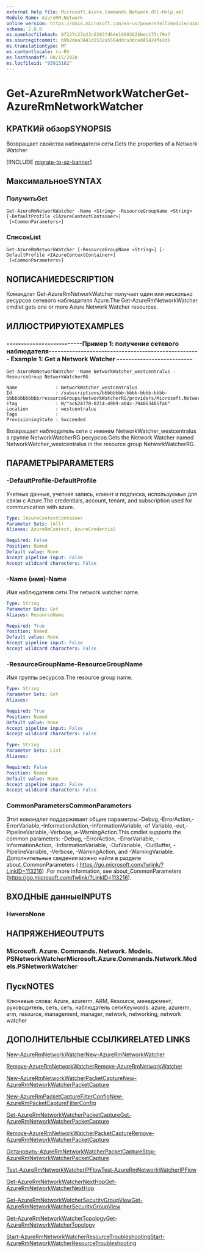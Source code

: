 ```yaml
---
external help file: Microsoft.Azure.Commands.Network.dll-Help.xml
Module Name: AzureRM.Network
online version: https://docs.microsoft.com/en-us/powershell/module/azurerm.network/get-azurermnetworkwatcher
schema: 2.0.0
ms.openlocfilehash: 97227c27e23c6283fd64e1660262bbec175cf0a7
ms.sourcegitcommit: b9b2dea3441d1532a5564ddca3dced45424fe2d6
ms.translationtype: MT
ms.contentlocale: ru-RU
ms.lasthandoff: 08/15/2020
ms.locfileid: "93915162"
---
```

# <span data-ttu-id="bc56b-101">Get-AzureRmNetworkWatcher</span><span class="sxs-lookup"><span data-stu-id="bc56b-101">Get-AzureRmNetworkWatcher</span></span>

## <span data-ttu-id="bc56b-102">КРАТКИй обзор</span><span class="sxs-lookup"><span data-stu-id="bc56b-102">SYNOPSIS</span></span>
<span data-ttu-id="bc56b-103">Возвращает свойства наблюдателя сети.</span><span class="sxs-lookup"><span data-stu-id="bc56b-103">Gets the properties of a Network Watcher</span></span>

[!INCLUDE [migrate-to-az-banner](../../includes/migrate-to-az-banner.md)]

## <span data-ttu-id="bc56b-104">Максимальное</span><span class="sxs-lookup"><span data-stu-id="bc56b-104">SYNTAX</span></span>

### <span data-ttu-id="bc56b-105">Получить</span><span class="sxs-lookup"><span data-stu-id="bc56b-105">Get</span></span>
```
Get-AzureRmNetworkWatcher -Name <String> -ResourceGroupName <String> [-DefaultProfile <IAzureContextContainer>]
 [<CommonParameters>]
```

### <span data-ttu-id="bc56b-106">Список</span><span class="sxs-lookup"><span data-stu-id="bc56b-106">List</span></span>
```
Get-AzureRmNetworkWatcher [-ResourceGroupName <String>] [-DefaultProfile <IAzureContextContainer>]
 [<CommonParameters>]
```

## <span data-ttu-id="bc56b-107">NОПИСАНИЕ</span><span class="sxs-lookup"><span data-stu-id="bc56b-107">DESCRIPTION</span></span>
<span data-ttu-id="bc56b-108">Командлет Get-AzureRmNetworkWatcher получает один или несколько ресурсов сетевого наблюдателя Azure.</span><span class="sxs-lookup"><span data-stu-id="bc56b-108">The Get-AzureRmNetworkWatcher cmdlet gets one or more Azure Network Watcher resources.</span></span>

## <span data-ttu-id="bc56b-109">ИЛЛЮСТРИРУЮТ</span><span class="sxs-lookup"><span data-stu-id="bc56b-109">EXAMPLES</span></span>

### <span data-ttu-id="bc56b-110">--------------------------Пример 1: получение сетевого наблюдателя--------------------------</span><span class="sxs-lookup"><span data-stu-id="bc56b-110">--------------------------  Example 1: Get a Network Watcher  --------------------------</span></span>
```
Get-AzureRmNetworkWatcher -Name NetworkWatcher_westcentralus -ResourceGroup NetworkWatcherRG

Name              : NetworkWatcher_westcentralus
Id                : /subscriptions/bbbbbbbb-bbbb-bbbb-bbbb-bbbbbbbbbbbb/resourceGroups/NetworkWatcherRG/providers/Microsoft.Network/networkWatchers/NetworkWatcher_westcentralus
Etag              : W/"ac624778-0214-49b9-a04c-794863485fa6"
Location          : westcentralus
Tags              : 
ProvisioningState : Succeeded
```

<span data-ttu-id="bc56b-111">Возвращает наблюдатель сети с именем NetworkWatcher_westcentralus в группе NetworkWatcherRG ресурсов.</span><span class="sxs-lookup"><span data-stu-id="bc56b-111">Gets the Network Watcher named NetworkWatcher_westcentralus in the resource group NetworkWatcherRG.</span></span>

## <span data-ttu-id="bc56b-112">ПАРАМЕТРЫ</span><span class="sxs-lookup"><span data-stu-id="bc56b-112">PARAMETERS</span></span>

### <span data-ttu-id="bc56b-113">-DefaultProfile</span><span class="sxs-lookup"><span data-stu-id="bc56b-113">-DefaultProfile</span></span>
<span data-ttu-id="bc56b-114">Учетные данные, учетная запись, клиент и подписка, используемые для связи с Azure.</span><span class="sxs-lookup"><span data-stu-id="bc56b-114">The credentials, account, tenant, and subscription used for communication with azure.</span></span>

```yaml
Type: IAzureContextContainer
Parameter Sets: (All)
Aliases: AzureRmContext, AzureCredential

Required: False
Position: Named
Default value: None
Accept pipeline input: False
Accept wildcard characters: False
```

### <span data-ttu-id="bc56b-115">-Name (имя)</span><span class="sxs-lookup"><span data-stu-id="bc56b-115">-Name</span></span>
<span data-ttu-id="bc56b-116">Имя наблюдателя сети.</span><span class="sxs-lookup"><span data-stu-id="bc56b-116">The network watcher name.</span></span>

```yaml
Type: String
Parameter Sets: Get
Aliases: ResourceName

Required: True
Position: Named
Default value: None
Accept pipeline input: False
Accept wildcard characters: False
```

### <span data-ttu-id="bc56b-117">-ResourceGroupName</span><span class="sxs-lookup"><span data-stu-id="bc56b-117">-ResourceGroupName</span></span>
<span data-ttu-id="bc56b-118">Имя группы ресурсов.</span><span class="sxs-lookup"><span data-stu-id="bc56b-118">The resource group name.</span></span>

```yaml
Type: String
Parameter Sets: Get
Aliases: 

Required: True
Position: Named
Default value: None
Accept pipeline input: False
Accept wildcard characters: False
```

```yaml
Type: String
Parameter Sets: List
Aliases: 

Required: False
Position: Named
Default value: None
Accept pipeline input: False
Accept wildcard characters: False
```

### <span data-ttu-id="bc56b-119">CommonParameters</span><span class="sxs-lookup"><span data-stu-id="bc56b-119">CommonParameters</span></span>
<span data-ttu-id="bc56b-120">Этот командлет поддерживает общие параметры:-Debug,-ErrorAction,-ErrorVariable,-InformationAction,-InformationVariable,-of Variable,-out,-PipelineVariable,-Verbose, и-WarningAction.</span><span class="sxs-lookup"><span data-stu-id="bc56b-120">This cmdlet supports the common parameters: -Debug, -ErrorAction, -ErrorVariable, -InformationAction, -InformationVariable, -OutVariable, -OutBuffer, -PipelineVariable, -Verbose, -WarningAction, and -WarningVariable.</span></span> <span data-ttu-id="bc56b-121">Дополнительные сведения можно найти в разделе about_CommonParameters ( https://go.microsoft.com/fwlink/?LinkID=113216) .</span><span class="sxs-lookup"><span data-stu-id="bc56b-121">For more information, see about_CommonParameters (https://go.microsoft.com/fwlink/?LinkID=113216).</span></span>

## <span data-ttu-id="bc56b-122">ВХОДНЫЕ данные</span><span class="sxs-lookup"><span data-stu-id="bc56b-122">INPUTS</span></span>

### <span data-ttu-id="bc56b-123">Ничего</span><span class="sxs-lookup"><span data-stu-id="bc56b-123">None</span></span>

## <span data-ttu-id="bc56b-124">НАПРЯЖЕНИЕ</span><span class="sxs-lookup"><span data-stu-id="bc56b-124">OUTPUTS</span></span>

### <span data-ttu-id="bc56b-125">Microsoft. Azure. Commands. Network. Models. PSNetworkWatcher</span><span class="sxs-lookup"><span data-stu-id="bc56b-125">Microsoft.Azure.Commands.Network.Models.PSNetworkWatcher</span></span>

## <span data-ttu-id="bc56b-126">Пуск</span><span class="sxs-lookup"><span data-stu-id="bc56b-126">NOTES</span></span>
<span data-ttu-id="bc56b-127">Ключевые слова: Azure, azurerm, ARM, Resource, менеджмент, руководитель, сеть, сеть, наблюдатель сети</span><span class="sxs-lookup"><span data-stu-id="bc56b-127">Keywords: azure, azurerm, arm, resource, management, manager, network, networking, network watcher</span></span> 

## <span data-ttu-id="bc56b-128">ДОПОЛНИТЕЛЬНЫЕ ССЫЛКИ</span><span class="sxs-lookup"><span data-stu-id="bc56b-128">RELATED LINKS</span></span>

[<span data-ttu-id="bc56b-129">New-AzureRmNetworkWatcher</span><span class="sxs-lookup"><span data-stu-id="bc56b-129">New-AzureRmNetworkWatcher</span></span>](./New-AzureRmNetworkWatcher.md)

[<span data-ttu-id="bc56b-130">Remove-AzureRmNetworkWatcher</span><span class="sxs-lookup"><span data-stu-id="bc56b-130">Remove-AzureRmNetworkWatcher</span></span>](./Remove-AzureRmNetworkWatcher.md)

[<span data-ttu-id="bc56b-131">New-AzureRmNetworkWatcherPacketCapture</span><span class="sxs-lookup"><span data-stu-id="bc56b-131">New-AzureRmNetworkWatcherPacketCapture</span></span>](./New-AzureRmNetworkWatcherPacketCapture.md)

[<span data-ttu-id="bc56b-132">New-AzureRmPacketCaptureFilterConfig</span><span class="sxs-lookup"><span data-stu-id="bc56b-132">New-AzureRmPacketCaptureFilterConfig</span></span>](./New-AzureRmPacketCaptureFilterConfig.md)

[<span data-ttu-id="bc56b-133">Get-AzureRmNetworkWatcherPacketCapture</span><span class="sxs-lookup"><span data-stu-id="bc56b-133">Get-AzureRmNetworkWatcherPacketCapture</span></span>](./Get-AzureRmNetworkWatcherPacketCapture.md)

[<span data-ttu-id="bc56b-134">Remove-AzureRmNetworkWatcherPacketCapture</span><span class="sxs-lookup"><span data-stu-id="bc56b-134">Remove-AzureRmNetworkWatcherPacketCapture</span></span>](./Remove-AzureRmNetworkWatcherPacketCapture.md)

[<span data-ttu-id="bc56b-135">Остановить-AzureRmNetworkWatcherPacketCapture</span><span class="sxs-lookup"><span data-stu-id="bc56b-135">Stop-AzureRmNetworkWatcherPacketCapture</span></span>](./Stop-AzureRmNetworkWatcherPacketCapture.md)

[<span data-ttu-id="bc56b-136">Test-AzureRmNetworkWatcherIPFlow</span><span class="sxs-lookup"><span data-stu-id="bc56b-136">Test-AzureRmNetworkWatcherIPFlow</span></span>](./Test-AzureRmNetworkWatcherIPFlow.md)

[<span data-ttu-id="bc56b-137">Get-AzureRmNetworkWatcherNextHop</span><span class="sxs-lookup"><span data-stu-id="bc56b-137">Get-AzureRmNetworkWatcherNextHop</span></span>](./Get-AzureRmNetworkWatcherNextHop.md)

[<span data-ttu-id="bc56b-138">Get-AzureRmNetworkWatcherSecurityGroupView</span><span class="sxs-lookup"><span data-stu-id="bc56b-138">Get-AzureRmNetworkWatcherSecurityGroupView</span></span>](./Get-AzureRmNetworkWatcherSecurityGroupView.md)

[<span data-ttu-id="bc56b-139">Get-AzureRmNetworkWatcherTopology</span><span class="sxs-lookup"><span data-stu-id="bc56b-139">Get-AzureRmNetworkWatcherTopology</span></span>](./Get-AzureRmNetworkWatcherTopology.md)

[<span data-ttu-id="bc56b-140">Start-AzureRmNetworkWatcherResourceTroubleshooting</span><span class="sxs-lookup"><span data-stu-id="bc56b-140">Start-AzureRmNetworkWatcherResourceTroubleshooting</span></span>](./Start-AzureRmNetworkWatcherResourceTroubleshooting.md)
